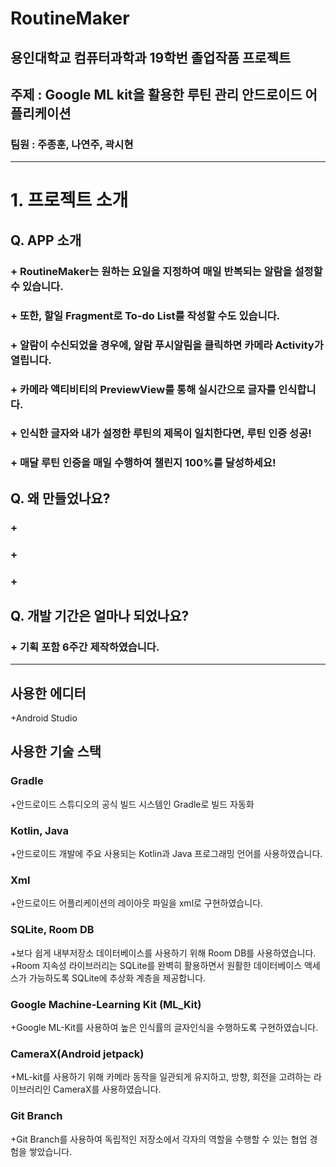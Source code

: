 # RoutineMaker

## **용인대학교 컴퓨터과학과 19학번 졸업작품 프로젝트**
## 주제 : **Google ML kit**을 활용한 루틴 관리 안드로이드 어플리케이션
### 팀원 : 주종훈, 나연주, 곽시현

----------
# 1. 프로젝트 소개

## Q. **APP 소개**
### + RoutineMaker는 원하는 요일을 지정하여 매일 반복되는 알람을 설정할 수 있습니다.
### + 또한, 할일 Fragment로 To-do List를 작성할 수도 있습니다.
### + 알람이 수신되었을 경우에, 알람 푸시알림을 클릭하면 카메라 Activity가 열립니다.
### + 카메라 액티비티의 PreviewView를 통해 실시간으로 글자를 인식합니다.
### + 인식한 글자와 내가 설정한 루틴의 제목이 일치한다면, 루틴 인증 성공!
### + 매달 루틴 인증을 매일 수행하여 챌린지 100%를 달성하세요!

## Q. **왜 만들었나요?**
### +
### +
### +

## Q. **개발 기간은 얼마나 되었나요?**
### + 기획 포함 6주간 제작하였습니다.

----------
## **사용한 에디터**

+Android Studio

## **사용한 기술 스택**

### Gradle
+안드로이드 스튜디오의 공식 빌드 시스템인 Gradle로 빌드 자동화

### Kotlin, Java
+안드로이드 개발에 주요 사용되는 Kotlin과 Java 프로그래밍 언어를 사용하였습니다.

### Xml
+안드로이드 어플리케이션의 레이아웃 파일을 xml로 구현하였습니다.

### SQLite, Room DB
+보다 쉽게 내부저장소 데이터베이스를 사용하기 위해 Room DB를 사용하였습니다.
+Room 지속성 라이브러리는 SQLite를 완벽히 활용하면서 원활한 데이터베이스 액세스가 가능하도록 SQLite에 추상화 계층을 제공합니다.

### Google Machine-Learning Kit (ML_Kit)
+Google ML-Kit를 사용하여 높은 인식률의 글자인식을 수행하도록 구현하였습니다.

### CameraX(Android jetpack)
+ML-kit를 사용하기 위해 카메라 동작을 일관되게 유지하고, 방향, 회전을 고려하는 라이브러리인 CameraX를 사용하였습니다.

### Git Branch
+Git Branch를 사용하여 독립적인 저장소에서 각자의 역할을 수행할 수 있는 협업 경험을 쌓았습니다.





